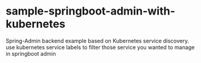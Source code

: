 # sample-springboot-admin-with-kubernetes
Spring-Admin backend example based on Kubernetes service discovery.
use kubernetes service labels to filter those service you wanted to manage in springboot admin

